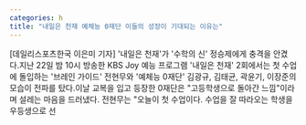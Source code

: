 ```yaml
---
categories: h
title: "내일은 천재 예체능 0재단 이들의 성장이 기대되는 이유는"
---
```

[데일리스포츠한국 이은미 기자] &#39;내일은 천재&#39;가 &#39;수학의 신&#39; 정승제에게 충격을 안겼다.지난 22일 밤 10시 방송한 KBS Joy 예능 프로그램 &#39;내일은 천재&#39; 2회에서는 첫 수업에 돌입하는 &#39;브레인 가이드&#39; 전현무와 &#39;예체능 0재단&#39; 김광규, 김태균, 곽윤기, 이장준의 모습이 전파를 탔다.이날 교복을 입고 등장한 0재단은 "고등학생으로 돌아간 느낌"이라며 설레는 마음을 드러냈다. 전현무는 "오늘이 첫 수업이다. 수업을 잘 따라오는 학생을 우등생으로 선
